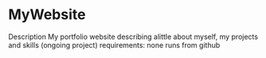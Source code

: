 # MyWebsite

Description
My portfolio website describing alittle about myself, my projects and skills (ongoing project)
requirements: none runs from github
